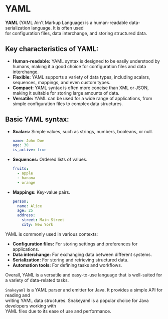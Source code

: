 # YAML

**YAML** (YAML Ain't Markup Language) is a human-readable data-serialization language. It is often used  
for configuration files, data interchange, and storing structured data. 

## Key characteristics of YAML:

* **Human-readable:** YAML syntax is designed to be easily understood by humans, making it
  a good choice for configuration files and data interchange.
* **Flexible:** YAML supports a variety of data types, including scalars, sequences,
  mappings, and even custom types.
* **Compact:** YAML syntax is often more concise than XML or JSON, making it suitable
  for storing large amounts of data.
* **Versatile:** YAML can be used for a wide range of applications, from simple configuration
  files to complex data structures.

## Basic YAML syntax:

* **Scalars:** Simple values, such as strings, numbers, booleans, or null.
  ```yaml
  name: John Doe
  age: 30
  is_active: true
  ```
* **Sequences:** Ordered lists of values.
  ```yaml
  fruits:
    - apple
    - banana
    - orange
  ```
* **Mappings:** Key-value pairs.
  ```yaml
  person:
    name: Alice
    age: 25
    address:
      street: Main Street
      city: New York
  ```


YAML is commonly used in various contexts:

* **Configuration files:** For storing settings and preferences for applications.
* **Data interchange:** For exchanging data between different systems.
* **Serialization:** For storing and retrieving structured data.
* **Automation tools:** For defining tasks and workflows.

Overall, YAML is a versatile and easy-to-use language that is well-suited for a variety of data-related tasks.




`Snakeyaml` is a YAML parser and emitter for Java. It provides a simple API for reading and  
writing YAML data structures. Snakeyaml is a popular choice for Java developers working with  
YAML files due to its ease of use and performance.
